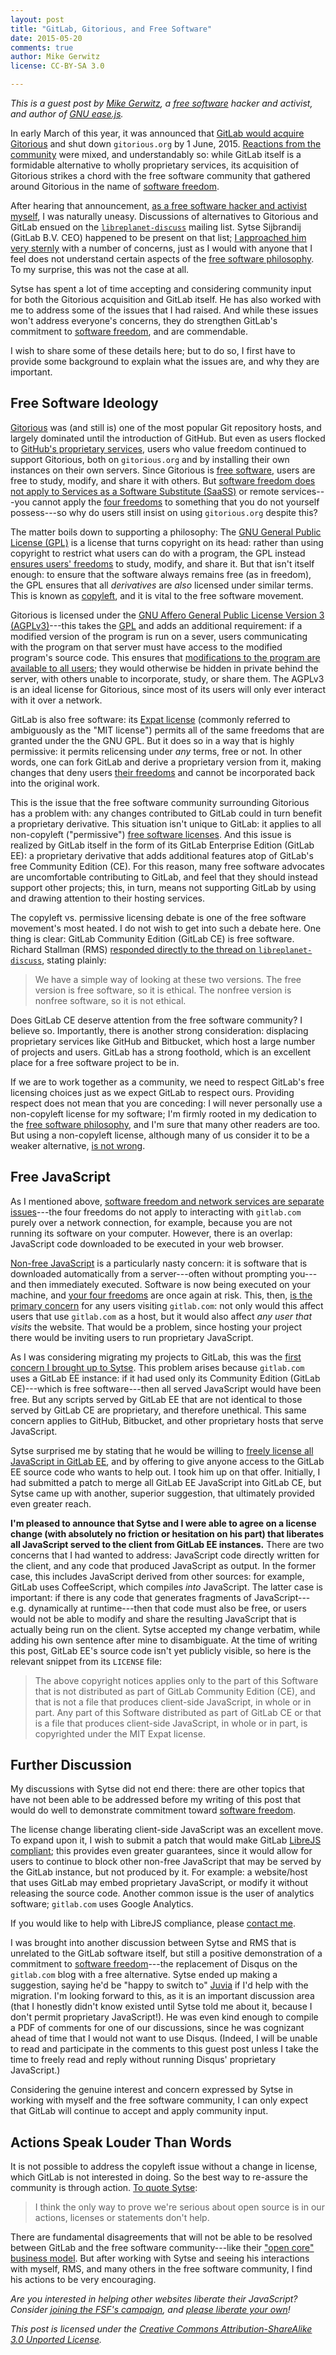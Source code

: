 ```yaml
---
layout: post
title: "GitLab, Gitorious, and Free Software"
date: 2015-05-20
comments: true
author: Mike Gerwitz
license: CC-BY-SA 3.0

---
```


*This is a guest post by [Mike Gerwitz][11], a [free software][2] hacker and
 activist, and author of [GNU ease.js][24].*

In early March of this year, it was announced that
[GitLab would acquire Gitorious][0] and shut down `gitorious.org` by 1
June, 2015.  [Reactions from the community][1] were mixed, and
understandably so: while GitLab itself is a formidable alternative to wholly
proprietary services, its acquisition of Gitorious strikes a chord with the
free software community that gathered around Gitorious in the name of
[software freedom][2].

<!-- more -->

After hearing that announcement,
[as a free software hacker and activist myself][11], I was naturally
uneasy.  Discussions of alternatives to Gitorious and GitLab ensued on the
[`libreplanet-discuss`][12] mailing list.  Sytse Sijbrandij (GitLab
B.V. CEO) happened to be present on that list;
[I approached him very sternly][13] with a number of concerns, just as I
would with anyone that I feel does not understand certain aspects of the
[free software philosophy][2].  To my surprise, this was not the case at
all.

Sytse has spent a lot of time accepting and considering community input for
both the Gitorious acquisition and GitLab itself.  He has also worked with
me to address some of the issues that I had raised.  And while these issues
won't address everyone's concerns, they do strengthen GitLab's commitment to
[software freedom][2], and are commendable.

I wish to share some of these details here; but to do so, I first have to
provide some background to explain what the issues are, and why they are
important.


## Free Software Ideology
[Gitorious][3] was (and still is) one of the most popular Git repository
hosts, and largely dominated until the introduction of GitHub.  But even as
users flocked to [GitHub's proprietary services][28], users who value freedom
continued to support Gitorious, both on `gitorious.org` and by installing
their own instances on their own servers.  Since Gitorious is
[free software][2], users are free to study, modify, and share it with
others.  But [software freedom does not apply to Services as a
Software Substitute (SaaSS)][4] or remote services---you cannot apply the
[four freedoms][2] to something that you do not yourself possess---so why do
users still insist on using `gitorious.org` despite this?

The matter boils down to supporting a philosophy:  The
[GNU General Public License (GPL)][6] is a license that turns copyright on
its head: rather than using copyright to restrict what users can do with a
program, the GPL instead [ensures users' freedoms][8] to study, modify, and
share it.  But that isn't itself enough: to ensure that the software always
remains free (as in freedom), the GPL ensures that all *derivatives* are
*also* licensed under similar terms.  This is known as [copyleft][9], and it
is vital to the free software movement.

Gitorious is licensed under the
[GNU Affero General Public License Version 3 (AGPLv3)][5]---this takes the
[GPL][6] and adds an additional requirement: if a modified version of the
program is run on a sever, users communicating with the program on that
server must have access to the modified program's source code.  This ensures
that [modifications to the program are available to all users][7]; they
would otherwise be hidden in private behind the server, with others unable
to incorporate, study, or share them.  The AGPLv3 is an ideal license for
Gitorious, since most of its users will only ever interact with it over a
network.

GitLab is also free software: its [Expat license][10] (commonly referred to
ambiguously as the "MIT license") permits all of the same freedoms that
are granted under the the GNU GPL.  But it does so in a way that is highly
permissive: it permits relicensing under *any* terms, free or not.  In other
words, one can fork GitLab and derive a proprietary version from it, making
changes that deny users [their freedoms][2] and cannot be incorporated back
into the original work.

This is the issue that the free software community surrounding Gitorious has
a problem with: any changes contributed to GitLab could in turn benefit a
proprietary derivative.  This situation isn't unique to GitLab: it applies
to all non-copyleft ("permissive") [free software licenses][26].  And this
issue is realized by GitLab itself in the form of its GitLab Enterprise
Edition (GitLab EE): a proprietary derivative that adds additional
features atop of GitLab's free Community Edition (CE).  For this reason,
many free software advocates are uncomfortable contributing to GitLab, and
feel that they should instead support other projects; this, in turn, means
not supporting GitLab by using and drawing attention to their hosting
services.

The copyleft vs. permissive licensing debate is one of the free software
movement's most heated.  I do not wish to get into such a debate here.  One
thing is clear: GitLab Community Edition (GitLab CE) is free
software.  Richard Stallman (RMS) [responded directly to the thread on
`libreplanet-discuss`][20], stating plainly:

>  We have a simple way of looking at these two versions.  The free
>  version is free software, so it is ethical.  The nonfree version is
>  nonfree software, so it is not ethical.

Does GitLab CE deserve attention from the free software community?  I
believe so.  Importantly, there is another strong consideration: displacing
proprietary services like GitHub and Bitbucket, which host a large number of
projects and users.  GitLab has a strong foothold, which is an excellent
place for a free software project to be in.

If we are to work together as a community, we need to respect GitLab's
free licensing choices just as we expect GitLab to respect ours.  Providing
respect does not mean that you are conceding: I will never personally use a
non-copyleft license for my software; I'm firmly rooted in my dedication to
the [free software philosophy][2], and I'm sure that many other readers are
too.  But using a non-copyleft license, although many of us consider it to
be a weaker alternative, [is not wrong][23].


## Free JavaScript
As I mentioned above,
[software freedom and network services are separate issues][4]---the four
freedoms do not apply to interacting with `gitlab.com` purely over a network
connection, for example, because you are not running its software on your
computer.  However, there is an overlap: JavaScript code downloaded to be
executed in your web browser.

[Non-free JavaScript][15] is a particularly nasty concern: it is software
that is downloaded automatically from a server---often without prompting
you---and then immediately executed.  Software is now being executed on your
machine, and [your four freedoms][2] are once again at risk.  This, then,
[is the primary concern][16] for any users visiting `gitlab.com`: not only
would this affect users that use `gitlab.com` as a host, but it would also
affect *any user that visits* the website.  That would be a problem, since
hosting your project there would be inviting users to run proprietary
JavaScript.

As I was considering migrating my projects to GitLab, this was the
[first concern I brought up to Sytse][14].  This problem arises because
`gitlab.com` uses a GitLab EE instance: if it had used only its Community
Edition (GitLab CE)---which is free software---then all served JavaScript
would have been free.  But any scripts served by GitLab EE that are not
identical to those served by GitLab CE are proprietary, and therefore
unethical.  This same concern applies to GitHub, Bitbucket, and other
proprietary hosts that serve JavaScript.

Sytse surprised me by stating that he would be willing to
[freely license all JavaScript in GitLab EE][17], and by offering to give
anyone access to the GitLab EE source code who wants to help out.  I took
him up on that offer.  Initially, I had submitted a patch to merge all
GitLab EE JavaScript into GitLab CE, but Sytse came up with another,
superior suggestion, that ultimately provided even greater reach.

**I'm pleased to announce that Sytse and I were able to agree on a license
change (with absolutely no friction or hesitation on his part) that
liberates all JavaScript served to the client from GitLab EE instances.**
There are two concerns that I had wanted to address: JavaScript code
directly written for the client, and any code that produced JavaScript as
output.  In the former case, this includes JavaScript derived from other
sources: for example, GitLab uses CoffeeScript, which compiles *into*
JavaScript.  The latter case is important: if there is any code that
generates fragments of JavaScript---e.g. dynamically at runtime---then that
code must also be free, or users would not be able to modify and share the
resulting JavaScript that is actually being run on the client.  Sytse
accepted my change verbatim, while adding his own sentence after mine to
disambiguate.  At the time of writing this post, GitLab EE's source code
isn't yet publicly visible, so here is the relevant snippet from its
`LICENSE` file:

> The above copyright notices applies only to the part of this Software that
> is not distributed as part of GitLab Community Edition (CE), and that is
> not a file that produces client-side JavaScript, in whole or in part. Any
> part of this Software distributed as part of GitLab CE or that is a file
> that produces client-side JavaScript, in whole or in part, is copyrighted
> under the MIT Expat license.

## Further Discussion
My discussions with Sytse did not end there: there are other topics that
have not been able to be addressed before my writing of this post that would
do well to demonstrate commitment toward [software freedom][2].

The license change liberating client-side JavaScript was an excellent
move.  To expand upon it, I wish to submit a patch that would make GitLab
[LibreJS compliant][21]; this provides even greater guarantees, since it
would allow for users to continue to block other non-free JavaScript that
may be served by the GitLab instance, but not produced by it.  For example:
a website/host that uses GitLab may embed proprietary JavaScript, or modify
it without releasing the source code.  Another common issue is the user of
analytics software; `gitlab.com` uses Google Analytics.

If you would like to help with LibreJS compliance, please [contact me][11].

I was brought into another discussion between Sytse and RMS that is
unrelated to the GitLab software itself, but still a positive demonstration
of a commitment to [software freedom][2]---the replacement of Disqus on the
`gitlab.com` blog with a free alternative.  Sytse ended up making a
suggestion, saying he'd be "happy to switch to" [Juvia][22] if I'd help with
the migration.  I'm looking forward to this, as it is an important
discussion area (that I honestly didn't know existed until Sytse told me
about it, because I don't permit proprietary JavaScript!).  He was even kind
enough to compile a PDF of comments for one of our discussions, since he was
cognizant ahead of time that I would not want to use Disqus.  (Indeed, I
will be unable to read and participate in the comments to this guest post
unless I take the time to freely read and reply without running Disqus'
proprietary JavaScript.)

Considering the genuine interest and concern expressed by Sytse in working
with myself and the free software community, I can only expect that GitLab
will continue to accept and apply community input.


## Actions Speak Louder Than Words
It is not possible to address the copyleft issue without a change in
license, which GitLab is not interested in doing.  So the best way to
re-assure the community is through action.  [To quote Sytse][18]:

> I think the only way to prove we're serious about open source is in our
> actions, licenses or statements don't help.

There are fundamental disagreements that will not be able to be
resolved between GitLab and the free software community---like their
["open core" business model][19].  But after working with Sytse and seeing
his interactions with myself, RMS, and many others in the free software
community, I find his actions to be very encouraging.

*Are you interested in helping other websites liberate their JavaScript?
 Consider [joining the FSF's campaign][27], and
 [please liberate your own][16]!*

*This post is licensed under the
 [Creative Commons Attribution-ShareAlike 3.0 Unported License][25].*


[0]: https://about.gitlab.com/2015/03/03/gitlab-acquires-gitorious/
[1]: https://news.ycombinator.com/item?id=9138419
[2]: https://www.gnu.org/philosophy/free-sw.html
[3]: https://gitorious.org/
[4]: https://www.gnu.org/philosophy/who-does-that-server-really-serve.html
[5]: https://www.gnu.org/licenses/agpl.html
[6]: https://www.gnu.org/licenses/gpl.html
[7]: https://www.gnu.org/licenses/why-affero-gpl.html
[8]: https://www.gnu.org/licenses/quick-guide-gplv3.html
[9]: https://www.gnu.org/philosophy/pragmatic.html
[10]: https://www.gnu.org/licenses/license-list.html#Expat
[11]: http://mikegerwitz.com/
[12]: https://lists.gnu.org/mailman/listinfo/libreplanet-discuss
[13]: https://lists.gnu.org/archive/html/libreplanet-discuss/2015-03/msg00075.html
[14]: https://lists.gnu.org/archive/html/libreplanet-discuss/2015-04/msg00019.html
[15]: https://www.gnu.org/philosophy/javascript-trap.html
[16]: https://www.gnu.org/software/easejs/whyfreejs.html
[17]: https://lists.gnu.org/archive/html/libreplanet-discuss/2015-04/msg00020.html
[18]: https://news.ycombinator.com/item?id=9141801
[19]: https://lists.gnu.org/archive/html/libreplanet-discuss/2015-03/msg00076.html
[20]: https://lists.gnu.org/archive/html/libreplanet-discuss/2015-03/msg00095.html
[21]: https://www.gnu.org/software/librejs/free-your-javascript.html
[22]: https://github.com/phusion/juvia
[23]: https://www.fsf.org/blogs/rms/selling-exceptions
[24]: https://gnu.org/software/easejs
[25]: http://creativecommons.org/licenses/by-sa/3.0/
[26]: https://www.gnu.org/licenses/license-list.html
[27]: https://fsf.org/campaigns/freejs
[28]: http://mikegerwitz.com/about/githubbub
